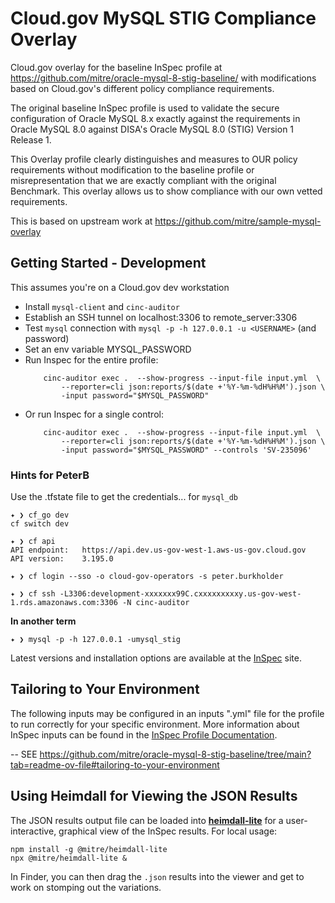 # Cloud.gov MySQL STIG Compliance Overlay

Cloud.gov overlay for the baseline InSpec profile at <https://github.com/mitre/oracle-mysql-8-stig-baseline/> with modifications based on Cloud.gov's different policy compliance requirements.

The original baseline InSpec profile is used to validate the secure configuration of Oracle MySQL 8.x exactly against the requirements in Oracle MySQL 8.0 against DISA's Oracle MySQL 8.0 (STIG) Version 1 Release 1.

This Overlay profile clearly distinguishes and measures to OUR policy requirements without modification to the baseline profile or misrepresentation that we are exactly compliant with the original Benchmark. This overlay allows us to show compliance with our own vetted requirements.

This is based on upstream work at <https://github.com/mitre/sample-mysql-overlay>

## Getting Started - Development 

This assumes you're on a Cloud.gov dev workstation

* Install `mysql-client` and `cinc-auditor`
* Establish an SSH tunnel on localhost:3306 to remote_server:3306
* Test `mysql` connection with `mysql -p -h 127.0.0.1 -u <USERNAME>` (and password)
* Set an env variable MYSQL_PASSWORD
* Run Inspec for the entire profile: 
    ```
		cinc-auditor exec .  --show-progress --input-file input.yml  \
			--reporter=cli json:reports/$(date +'%Y-%m-%dH%H%M').json \
			-input password="$MYSQL_PASSWORD"
	```
* Or run Inspec for a single control:
    ```
		cinc-auditor exec .  --show-progress --input-file input.yml  \
			--reporter=cli json:reports/$(date +'%Y-%m-%dH%H%M').json \
			-input password="$MYSQL_PASSWORD" --controls 'SV-235096'
	```

### Hints for PeterB

Use the .tfstate file to get the credentials... for `mysql_db`

```
✦ ❯ cf_go dev
cf switch dev

✦ ❯ cf api
API endpoint:   https://api.dev.us-gov-west-1.aws-us-gov.cloud.gov
API version:    3.195.0

✦ ❯ cf login --sso -o cloud-gov-operators -s peter.burkholder

✦ ❯ cf ssh -L3306:development-xxxxxxx99C.cxxxxxxxxxy.us-gov-west-1.rds.amazonaws.com:3306 -N cinc-auditor
```

**In another term**

```
✦ ❯ mysql -p -h 127.0.0.1 -umysql_stig
```



Latest versions and installation options are available at the [InSpec](http://inspec.io/) site.

## Tailoring to Your Environment

The following inputs may be configured in an inputs ".yml" file for the profile to run correctly for your specific environment. More information about InSpec inputs can be found in the [InSpec Profile Documentation](https://www.inspec.io/docs/reference/profiles/).

-- SEE <https://github.com/mitre/oracle-mysql-8-stig-baseline/tree/main?tab=readme-ov-file#tailoring-to-your-environment>

## Using Heimdall for Viewing the JSON Results

The JSON results output file can be loaded into __[heimdall-lite](https://heimdall-lite.mitre.org/)__ for a user-interactive, graphical view of the InSpec results. For local usage:

```shell
npm install -g @mitre/heimdall-lite
npx @mitre/heimdall-lite &
```

In Finder, you can then drag the `.json` results into the viewer and get to work on stomping out the variations.
